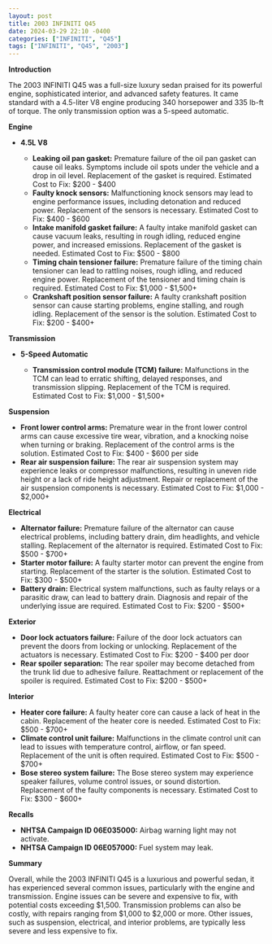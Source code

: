 ```yaml
---
layout: post
title: 2003 INFINITI Q45
date: 2024-03-29 22:10 -0400
categories: ["INFINITI", "Q45"]
tags: ["INFINITI", "Q45", "2003"]
---
```

**Introduction**

The 2003 INFINITI Q45 was a full-size luxury sedan praised for its powerful engine, sophisticated interior, and advanced safety features. It came standard with a 4.5-liter V8 engine producing 340 horsepower and 335 lb-ft of torque. The only transmission option was a 5-speed automatic.

**Engine**

* **4.5L V8**

    * **Leaking oil pan gasket:** Premature failure of the oil pan gasket can cause oil leaks. Symptoms include oil spots under the vehicle and a drop in oil level. Replacement of the gasket is required. Estimated Cost to Fix: $200 - $400
    * **Faulty knock sensors:** Malfunctioning knock sensors may lead to engine performance issues, including detonation and reduced power. Replacement of the sensors is necessary. Estimated Cost to Fix: $400 - $600
    * **Intake manifold gasket failure:** A faulty intake manifold gasket can cause vacuum leaks, resulting in rough idling, reduced engine power, and increased emissions. Replacement of the gasket is needed. Estimated Cost to Fix: $500 - $800
    * **Timing chain tensioner failure:** Premature failure of the timing chain tensioner can lead to rattling noises, rough idling, and reduced engine power. Replacement of the tensioner and timing chain is required. Estimated Cost to Fix: $1,000 - $1,500+
    * **Crankshaft position sensor failure:** A faulty crankshaft position sensor can cause starting problems, engine stalling, and rough idling. Replacement of the sensor is the solution. Estimated Cost to Fix: $200 - $400+

**Transmission**

* **5-Speed Automatic**

    * **Transmission control module (TCM) failure:** Malfunctions in the TCM can lead to erratic shifting, delayed responses, and transmission slipping. Replacement of the TCM is required. Estimated Cost to Fix: $1,000 - $1,500+

**Suspension**

* **Front lower control arms:** Premature wear in the front lower control arms can cause excessive tire wear, vibration, and a knocking noise when turning or braking. Replacement of the control arms is the solution. Estimated Cost to Fix: $400 - $600 per side
* **Rear air suspension failure:** The rear air suspension system may experience leaks or compressor malfunctions, resulting in uneven ride height or a lack of ride height adjustment. Repair or replacement of the air suspension components is necessary. Estimated Cost to Fix: $1,000 - $2,000+

**Electrical**

* **Alternator failure:** Premature failure of the alternator can cause electrical problems, including battery drain, dim headlights, and vehicle stalling. Replacement of the alternator is required. Estimated Cost to Fix: $500 - $700+
* **Starter motor failure:** A faulty starter motor can prevent the engine from starting. Replacement of the starter is the solution. Estimated Cost to Fix: $300 - $500+
* **Battery drain:** Electrical system malfunctions, such as faulty relays or a parasitic draw, can lead to battery drain. Diagnosis and repair of the underlying issue are required. Estimated Cost to Fix: $200 - $500+

**Exterior**

* **Door lock actuators failure:** Failure of the door lock actuators can prevent the doors from locking or unlocking. Replacement of the actuators is necessary. Estimated Cost to Fix: $200 - $400 per door
* **Rear spoiler separation:** The rear spoiler may become detached from the trunk lid due to adhesive failure. Reattachment or replacement of the spoiler is required. Estimated Cost to Fix: $200 - $500+

**Interior**

* **Heater core failure:** A faulty heater core can cause a lack of heat in the cabin. Replacement of the heater core is needed. Estimated Cost to Fix: $500 - $700+
* **Climate control unit failure:** Malfunctions in the climate control unit can lead to issues with temperature control, airflow, or fan speed. Replacement of the unit is often required. Estimated Cost to Fix: $500 - $700+
* **Bose stereo system failure:** The Bose stereo system may experience speaker failures, volume control issues, or sound distortion. Replacement of the faulty components is necessary. Estimated Cost to Fix: $300 - $600+

**Recalls**

* **NHTSA Campaign ID 06E035000:** Airbag warning light may not activate.
* **NHTSA Campaign ID 06E057000:** Fuel system may leak.

**Summary**

Overall, while the 2003 INFINITI Q45 is a luxurious and powerful sedan, it has experienced several common issues, particularly with the engine and transmission. Engine issues can be severe and expensive to fix, with potential costs exceeding $1,500. Transmission problems can also be costly, with repairs ranging from $1,000 to $2,000 or more. Other issues, such as suspension, electrical, and interior problems, are typically less severe and less expensive to fix.
